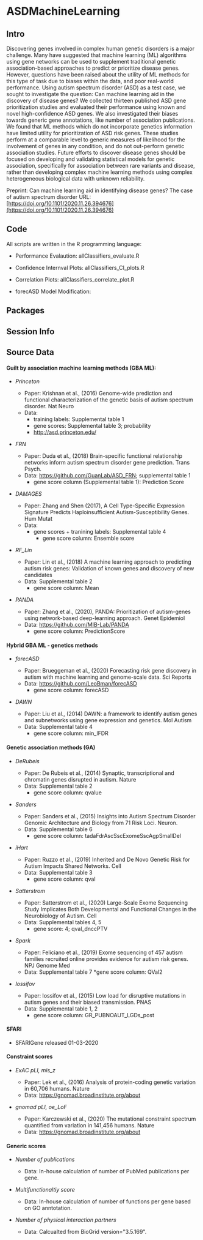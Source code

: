 # ASDMachineLearning

## Intro

Discovering genes involved in complex human genetic disorders is a major challenge. Many have suggested that machine learning (ML) algorithms using gene networks can be used to supplement traditional genetic association-based approaches to predict or prioritize disease genes. However, questions have been raised about the utility of ML methods for this type of task due to biases within the data, and poor real-world performance. Using autism spectrum disorder (ASD) as a test case, we sought to investigate the question: Can machine learning aid in the discovery of disease genes? We collected thirteen published ASD gene prioritization studies and evaluated their performance using known and novel high-confidence ASD genes. We also investigated their biases towards generic gene annotations, like number of association publications. We found that ML methods which do not incorporate genetics information have limited utility for prioritization of ASD risk genes. These studies perform at a comparable level to generic measures of likelihood for the involvement of genes in any condition, and do not out-perform genetic association studies. Future efforts to discover disease genes should be focused on developing and validating statistical models for genetic association, specifically for association between rare variants and disease, rather than developing complex machine learning methods using complex heterogeneous biological data with unknown reliability.

Preprint: Can machine learning aid in identifying disease genes? The case of autism spectrum disorder
URL: [https://doi.org/10.1101/2020.11.26.394676](https://doi.org/10.1101/2020.11.26.394676)


## Code

All scripts are written in the R programming language: 

* Performance Evalaution: allClassifiers_evaluate.R 
* Confidence Internval Plots: allClassifiers_CI_plots.R
* Correlation Plots: allClassifiers_correlate_plot.R

* forecASD Model Modification: 


## Packages

## Session Info

## Source Data

#### Guilt by association machine learning methods (GBA ML):

* *Princeton*
    * Paper: Krishnan et al., (2016) Genome-wide prediction and functional characterization of the genetic basis of autism spectrum disorder. Nat Neuro
    * Data: 
        * training labels: Supplemental table 1
        * gene scores: Supplemental table 3; probability
        * http://asd.princeton.edu/
* *FRN*
    * Paper: Duda et al., (2018) Brain-specific functional relationship networks inform autism spectrum disorder gene prediction. Trans Psych.
    * Data: https://github.com/GuanLab/ASD_FRN; supplemental table 1
        * gene score column (Supplemental table 1): Prediction Score 
    
* *DAMAGES*
    * Paper: Zhang and Shen (2017), A Cell Type-Specific Expression Signature Predicts Haploinsufficient Autism-Susceptibility Genes. Hum Mutat
    * Data: 
        * gene scores + tranining labels: Supplemental table 4
            * gene score column: Ensemble score
    
* *RF_Lin*
    * Paper: Lin et al., (2018) A machine learning approach to predicting autism risk genes: Validation of known genes and discovery of new candidates
    * Data: Supplemental table 2
        * gene score column: Mean

* *PANDA*
    * Paper: Zhang et al., (2020), PANDA: Prioritization of autism-genes using network-based deep-learning approach. Genet Epidemiol
    * Data: https://github.com/MIB-Lab/PANDA
        * gene score column: PredictionScore

####  Hybrid GBA ML - genetics methods

* *forecASD*
    * Paper: Brueggeman et al., (2020) Forecasting risk gene discovery in autism with machine learning and genome-scale data. Sci Reports
    * Data: https://github.com/LeoBman/forecASD
        * gene score column: forecASD
    
* *DAWN*
    * Paper: Liu et al., (2014) DAWN: a framework to identify autism genes and subnetworks using gene expression and genetics. Mol Autism
    * Data: Supplemental table 4
        * gene score column: min_lFDR
    
####  Genetic association methods (GA)

* *DeRubeis*
    * Paper: De Rubeis et al., (2014) Synaptic, transcriptional and chromatin genes disrupted in autism. Nature
    * Data: Supplemental table 2
        * gene score column: qvalue
    
* *Sanders*
    * Paper: Sanders et al., (2015) Insights into Autism Spectrum Disorder Genomic Architecture and Biology from 71 Risk Loci. Neuron. 
    * Data: Supplemental table 6
        * gene score column: tadaFdrAscSscExomeSscAgpSmallDel
    
* *iHart*
    * Paper: Ruzzo et al., (2019) Inherited and De Novo Genetic Risk for Autism Impacts Shared Networks. Cell
    * Data: Supplemental table 3
        * gene score column: qval
    
* *Satterstrom*
    * Paper: Satterstrom et al., (2020) Large-Scale Exome Sequencing Study Implicates Both Developmental and Functional Changes in the Neurobiology of Autism. Cell
    * Data: Supplemental tables 4, 5
        * gene score: 4; qval_dnccPTV
    
* *Spark*
    * Paper: Feliciano et al., (2019) Exome sequencing of 457 autism families recruited online provides evidence for autism risk genes. NPJ Genome Med
    * Data: Supplemental table 7
        *gene score column: QVal2
    
* *Iossifov*
    * Paper: Iossifov et al., (2015) Low load for disruptive mutations in autism genes and their biased transmission. PNAS
    * Data: Supplemental table 1, 2
        * gene score column: GR_PUBNOAUT_LGDs_post
    

#### SFARI

* SFARIGene released 01-03-2020

####  Constraint scores

* *ExAC pLI, mis_z*
    * Paper: Lek et al., (2016) Analysis of protein-coding genetic variation in 60,706 humans. Nature
    * Data: https://gnomad.broadinstitute.org/about
    
* *gnomad pLI, oe_LoF*
    * Paper: Karczewski et al., (2020) The mutational constraint spectrum quantified from variation in 141,456 humans. Nature
    * Data: https://gnomad.broadinstitute.org/about

#### Generic scores

* *Number of publications*
    * Data: In-house calculation of number of PubMed publications per gene.
    
* *Multifunctionaltiy score*
    * Data: In-house calculation of number of functions per gene based on GO anntotation. 
    
* *Number of physical interaction partners*
    * Data: Calcualted from BioGrid version="3.5.169". 
